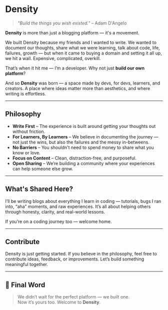 # Density

> _"Build the things you wish existed."_ – Adam D'Angelo

**Density** is more than just a blogging platform — it's a movement.

We built Density because my friends and I wanted to write. We wanted to document our thoughts, share what we were learning, talk about code, life, failures, growth — but when it came to buying a domain and setting it all up, we hit a wall. Expensive, complicated, overkill.

That’s when it hit me — I’m a developer. Why not just **build our own platform**?

And so **Density** was born — a space made by devs, for devs, learners, and creators. A place where ideas matter more than aesthetics, and where writing is effortless.

---

## Philosophy

- **Write First** – The experience is built around getting your thoughts out without friction.
- **For Learners, By Learners** – We believe in documenting the journey — not just the wins, but also the failures and the messy in-betweens.
- **No Barriers** – You shouldn't need to spend money to share what you know or love.
- **Focus on Content** – Clean, distraction-free, and purposeful.
- **Open Sharing** – We’re building a community where your experiences can help someone else grow.

---

## What's Shared Here?

I’ll be writing blogs about everything I learn in coding — tutorials, bugs I ran into, “aha” moments, and raw experiences. It’s all about helping others through honesty, clarity, and real-world lessons.

If you’re on a coding journey too — welcome home.

---

## Contribute

Density is just getting started. If you believe in the philosophy, feel free to contribute ideas, feedback, or improvements. Let’s build something meaningful together.

---

## 📢 Final Word

> We didn’t wait for the perfect platform — we built one.  
> Now it’s yours too. Welcome to **Density**.
